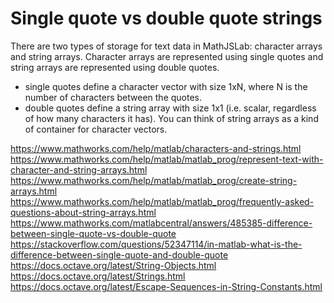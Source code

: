 # Single quote vs double quote strings

There are two types of storage for text data in MathJSLab: character arrays and string arrays. Character arrays are represented using single quotes and string arrays are represented using double quotes.


* single quotes define a character vector with size 1xN, where N is the number of characters between the quotes.
* double quotes define a string array with size 1x1 (i.e. scalar, regardless of how many characters it has). You can think of string arrays as a kind of container for character vectors.


https://www.mathworks.com/help/matlab/characters-and-strings.html
https://www.mathworks.com/help/matlab/matlab_prog/represent-text-with-character-and-string-arrays.html
https://www.mathworks.com/help/matlab/matlab_prog/create-string-arrays.html
https://www.mathworks.com/help/matlab/matlab_prog/frequently-asked-questions-about-string-arrays.html
https://www.mathworks.com/matlabcentral/answers/485385-difference-between-single-quote-vs-double-quote
https://stackoverflow.com/questions/52347114/in-matlab-what-is-the-difference-between-single-quote-and-double-quote
https://docs.octave.org/latest/String-Objects.html
https://docs.octave.org/latest/Strings.html
https://docs.octave.org/latest/Escape-Sequences-in-String-Constants.html
